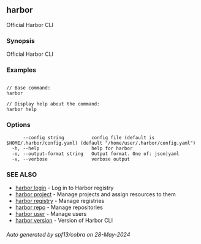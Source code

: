 ## harbor

Official Harbor CLI

### Synopsis

Official Harbor CLI

### Examples

```

// Base command:
harbor

// Display help about the command:
harbor help

```

### Options

```
      --config string          config file (default is $HOME/.harbor/config.yaml) (default "/home/user/.harbor/config.yaml")
  -h, --help                   help for harbor
  -o, --output-format string   Output format. One of: json|yaml
  -v, --verbose                verbose output
```

### SEE ALSO

* [harbor login](harbor_login.md)	 - Log in to Harbor registry
* [harbor project](harbor_project.md)	 - Manage projects and assign resources to them
* [harbor registry](harbor_registry.md)	 - Manage registries
* [harbor repo](harbor_repo.md)	 - Manage repositories
* [harbor user](harbor_user.md)	 - Manage users
* [harbor version](harbor_version.md)	 - Version of Harbor CLI

###### Auto generated by spf13/cobra on 28-May-2024
